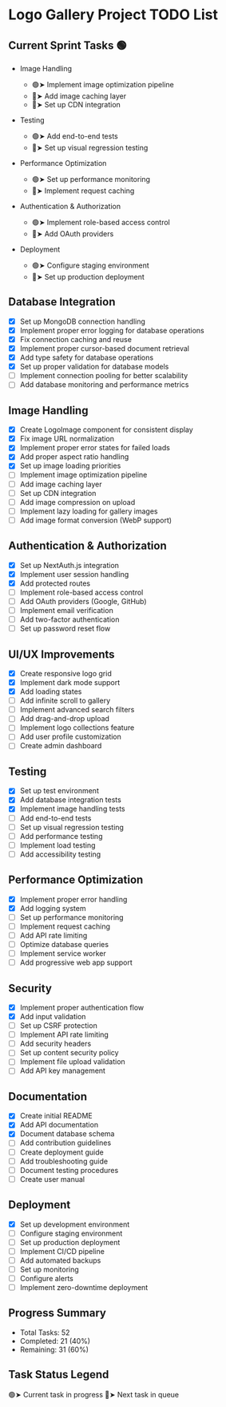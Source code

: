 # Logo Gallery Project TODO List

## Current Sprint Tasks 🟢
- Image Handling
  - 🟢➤ Implement image optimization pipeline
  - 🔴➤ Add image caching layer
  - 🔴➤ Set up CDN integration

- Testing
  - 🟢➤ Add end-to-end tests
  - 🔴➤ Set up visual regression testing

- Performance Optimization
  - 🟢➤ Set up performance monitoring
  - 🔴➤ Implement request caching

- Authentication & Authorization
  - 🟢➤ Implement role-based access control
  - 🔴➤ Add OAuth providers

- Deployment
  - 🟢➤ Configure staging environment
  - 🔴➤ Set up production deployment

## Database Integration
- [x] Set up MongoDB connection handling
- [x] Implement proper error logging for database operations
- [x] Fix connection caching and reuse
- [x] Implement proper cursor-based document retrieval
- [x] Add type safety for database operations
- [x] Set up proper validation for database models
- [ ] Implement connection pooling for better scalability
- [ ] Add database monitoring and performance metrics

## Image Handling
- [x] Create LogoImage component for consistent display
- [x] Fix image URL normalization
- [x] Implement proper error states for failed loads
- [x] Add proper aspect ratio handling
- [x] Set up image loading priorities
- [ ] Implement image optimization pipeline
- [ ] Add image caching layer
- [ ] Set up CDN integration
- [ ] Add image compression on upload
- [ ] Implement lazy loading for gallery images
- [ ] Add image format conversion (WebP support)

## Authentication & Authorization
- [x] Set up NextAuth.js integration
- [x] Implement user session handling
- [x] Add protected routes
- [ ] Implement role-based access control
- [ ] Add OAuth providers (Google, GitHub)
- [ ] Implement email verification
- [ ] Add two-factor authentication
- [ ] Set up password reset flow

## UI/UX Improvements
- [x] Create responsive logo grid
- [x] Implement dark mode support
- [x] Add loading states
- [ ] Add infinite scroll to gallery
- [ ] Implement advanced search filters
- [ ] Add drag-and-drop upload
- [ ] Implement logo collections feature
- [ ] Add user profile customization
- [ ] Create admin dashboard

## Testing
- [x] Set up test environment
- [x] Add database integration tests
- [x] Implement image handling tests
- [ ] Add end-to-end tests
- [ ] Set up visual regression testing
- [ ] Add performance testing
- [ ] Implement load testing
- [ ] Add accessibility testing

## Performance Optimization
- [x] Implement proper error handling
- [x] Add logging system
- [ ] Set up performance monitoring
- [ ] Implement request caching
- [ ] Add API rate limiting
- [ ] Optimize database queries
- [ ] Implement service worker
- [ ] Add progressive web app support

## Security
- [x] Implement proper authentication flow
- [x] Add input validation
- [ ] Set up CSRF protection
- [ ] Implement API rate limiting
- [ ] Add security headers
- [ ] Set up content security policy
- [ ] Implement file upload validation
- [ ] Add API key management

## Documentation
- [x] Create initial README
- [x] Add API documentation
- [x] Document database schema
- [ ] Add contribution guidelines
- [ ] Create deployment guide
- [ ] Add troubleshooting guide
- [ ] Document testing procedures
- [ ] Create user manual

## Deployment
- [x] Set up development environment
- [ ] Configure staging environment
- [ ] Set up production deployment
- [ ] Implement CI/CD pipeline
- [ ] Add automated backups
- [ ] Set up monitoring
- [ ] Configure alerts
- [ ] Implement zero-downtime deployment

## Progress Summary
- Total Tasks: 52
- Completed: 21 (40%)
- Remaining: 31 (60%)

## Task Status Legend
🟢➤ Current task in progress
🔴➤ Next task in queue 